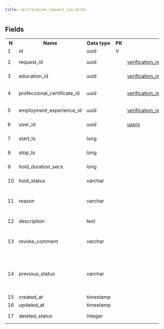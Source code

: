 ```yaml
---
title: verification_request_sla_holds 
---
```


## Fields

<table style="width: 100%">
    <colgroup>
       <col span="1" style="width: 3%;"/>
       <col span="1" style="width: 12%;"/>
       <col span="1" style="width: 10%;"/>
       <col span="1" style="width: 3%;"/>
       <col span="1" style="width: 12%;"/>
       <col span="1" style="width: 60%;"/>
    </colgroup>
  <tr>
    <th>N</th>
    <th>Name</th>
    <th>Data type</th>
    <th>PK</th>
    <th>FK</th>
    <th>Description</th>
  </tr>
<tr><td>1</td><td>id</td><td>uuid</td><td>V</td><td></td><td>autogen</td></tr>
<tr><td>2</td><td>request_id</td><td>uuid</td><td></td><td><a href="verification_requests-uni.md">verification_requests</a></td><td>VR that caused this hold</td></tr>
<tr><td>3</td><td>education_id</td><td>uuid</td><td></td><td><a href="verification_request_education-uni.md">verification_request_education</a></td><td>Education record that caused a hold</td></tr>
<tr><td>4</td><td>profeccional_certificate_id</td><td>uuid</td><td></td><td><a href="verification_request_professional_certificates-uni.md">verification_request_professional_certificates</a></td><td>Professional certificate record that caused a hold</td></tr>
<tr><td>5</td><td>employment_experience_id</td><td>uuid</td><td></td><td><a href="verification_request_employment-uni.md">verification_request_employment</a></td><td>Employment record that caused a hold</td></tr>
<tr><td>6</td><td>user_id</td><td>uuid</td><td></td><td><a href="users-uni.md">users</a></td><td>User that created a hold</td></tr>
<tr><td>7</td><td>start_ts</td><td>long</td><td></td><td></td><td>unix epoch (ms since 1 jan 1970)</td></tr>
<tr><td>8</td><td>stop_ts</td><td>long</td><td></td><td></td><td>unix epoch (ms since 1 jan 1970)</td></tr>
<tr><td>9</td><td>hold_duration_secs</td><td>long</td><td></td><td></td><td>Hold duration in seconds</td></tr>
<tr><td>10</td><td>hold_status</td><td>varchar</td><td></td><td></td><td>one of: on_hold, in_progress</td></tr>
<tr><td>11</td><td>reason</td><td>varchar</td><td></td><td></td><td>Arbitrary string e.g. 'Educational institute does not respond'</td></tr>
<tr><td>12</td><td>description</td><td>text</td><td></td><td></td><td>Detailed description of the hold</td></tr>
<tr><td>13</td><td>revoke_comment</td><td>varchar</td><td></td><td></td><td>Arbitrary string - a description of how/why the hold was revoked</td></tr>
<tr><td>14</td><td>previous_status</td><td>varchar</td><td></td><td></td><td>Previous status of verification_request, that is, the status of VR at the moment when the hold was created</td></tr>
<tr><td>15</td><td>created_at</td><td>timestamp</td><td></td><td></td><td></td></tr>
<tr><td>16</td><td>updated_at</td><td>timestamp</td><td></td><td></td><td></td></tr>
<tr><td>17</td><td>deleted_status</td><td>integer</td><td></td><td></td><td>0 - active record, 1 - deleted record.</td></tr>

</table>